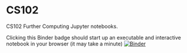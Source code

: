 # CS102
CS102 Further Computing Jupyter notebooks.  

Clicking this Binder badge should start up an executable and interactive notebook in your browser (it may take a minute) 
[![Binder](https://mybinder.org/badge_logo.svg)](https://mybinder.org/v2/gh/markhowardinfo/cs102_Public/HEAD)
